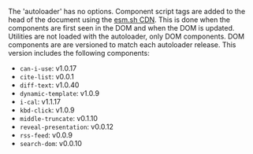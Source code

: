 The 'autoloader' has no options.
Component script tags are added to the head of the document using the [esm.sh CDN](https://esm.sh/). 
This is done when the components are first seen in the DOM and when the DOM is updated.
Utilities are not loaded with the autoloader, only DOM components.
DOM components are are versioned to match each autoloader release.
This version includes the following components:

- `can-i-use`: v1.0.17
- `cite-list`: v0.0.1
- `diff-text`: v1.0.40
- `dynamic-template`: v1.0.9
- `i-cal`: v1.1.17
- `kbd-click`: v1.0.9
- `middle-truncate`: v0.1.10
- `reveal-presentation`: v0.0.12
- `rss-feed`: v0.0.9
- `search-dom`: v0.0.10

